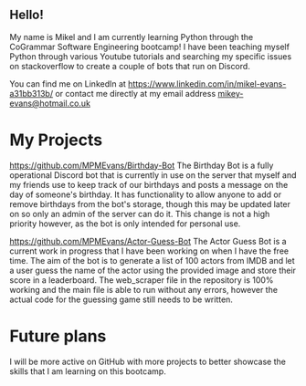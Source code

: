 ## Hello!

My name is Mikel and I am currently learning Python through the CoGrammar Software Engineering bootcamp! I have been teaching myself Python through various Youtube tutorials and searching  my specific issues on stackoverflow to create a couple of bots that run on Discord.

You can find me on LinkedIn at https://www.linkedin.com/in/mikel-evans-a31bb313b/ or contact me directly at my email address mikey-evans@hotmail.co.uk

# My Projects
https://github.com/MPMEvans/Birthday-Bot
The Birthday Bot is a fully operational Discord bot that is currently in use on the server that myself and my friends use to keep track of our birthdays and posts a message on the day of someone's birthday. It has functionality to allow anyone to add or remove birthdays from the bot's storage, though this may be updated later on so only an admin of the server can do it. This change is not a high priority however, as the bot is only intended for personal use.

https://github.com/MPMEvans/Actor-Guess-Bot
The Actor Guess Bot is a current work in progress that I have been working on when I have the free time. The aim of the bot is to generate a list of 100 actors from IMDB and let a user guess the name of the actor using the provided image and store their score in a leaderboard. The web_scraper file in the repository is 100% working and the main file is able to run without any errors, however the actual code for the guessing game still needs to be written.

# Future plans
I will be more active on GitHub with more projects to better showcase the skills that I am learning on this bootcamp.
